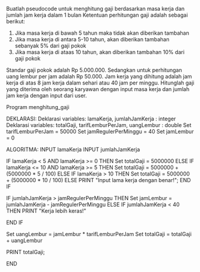 Buatlah pseudocode untuk menghitung gaji berdasarkan masa kerja dan jumlah jam kerja dalam 1 bulan
Ketentuan perhitungan gaji adalah sebagai berikut:
1. Jika masa kerja di bawah 5 tahun maka tidak akan diberikan tambahan 
2. Jika masa kerja di antara 5-10 tahun, akan diberikan tambahan sebanyak 5% dari gaji pokok
3. Jika masa kerja di ataas 10 tahun, akan diberikan tambahan 10% dari gaji pokok

Standar gaji pokok adalah Rp 5.000.000. Sedangkan untuk perhitungan uang lembur per jam adalah 
Rp 50.000. Jam kerja yang dihitung adalah jam kerja di atas 8 jam kerja dalam sehari atau 
40 jam per minggu. Hitunglah gaji yang diterima oleh seorang karyawan dengan input masa kerja dan
jumlah jam kerja dengan input dari user.

Program menghitung_gaji

DEKLARASI:
Deklarasi variables: lamaKerja, jumlahJamKerja : integer
Deklarasi variables: totalGaji, tarifLemburPerJam, uangLembur : double
Set tarifLemburPerJam = 50000
Set jamRegulerPerMinggu = 40
Set jamLembur = 0

ALGORITMA:
INPUT lamaKerja
INPUT jumlahJamKerja

IF lamaKerja < 5 AND lamaKerja >= 0 THEN
      Set totalGaji = 5000000
ELSE IF lamaKerja <= 10 AND lamaKerja >= 5 THEN
      Set totalGaji = 5000000 + (5000000 * 5 / 100)
ELSE IF lamaKerja > 10 THEN
      Set totalGaji = 5000000 + (5000000 * 10 / 100)
ELSE
      PRINT "Input lama kerja dengan benar!";
END IF

IF jumlahJamKerja > jamRegulerPerMinggu THEN
      Set jamLembur = jumlahJamKerja - jamRegulerPerMinggu
ELSE IF jumlahJamKerja < 40 THEN
      PRINT "Kerja lebih keras!"
      
END IF

Set uangLembur = jamLembur * tarifLemburPerJam
Set totalGaji = totalGaji + uangLembur

PRINT totalGaji;

END
